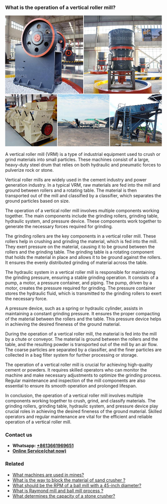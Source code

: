 <h3>What is the operation of a vertical roller mill?</h3><img src='1701743462.jpg' alt=''><p>A vertical roller mill (VRM) is a type of industrial equipment used to crush or grind materials into small particles. These machines consist of a large, heavy-duty steel drum that relies on both hydraulic and pneumatic forces to pulverize rock or stone.</p><p>Vertical roller mills are widely used in the cement industry and power generation industry. In a typical VRM, raw materials are fed into the mill and ground between rollers and a rotating table. The material is then transported out of the mill and classified by a classifier, which separates the ground particles based on size.</p><p>The operation of a vertical roller mill involves multiple components working together. The main components include the grinding rollers, grinding table, hydraulic system, and pressure device. These components work together to generate the necessary forces required for grinding.</p><p>The grinding rollers are the key components in a vertical roller mill. These rollers help in crushing and grinding the material, which is fed into the mill. They exert pressure on the material, causing it to be ground between the rollers and the grinding table. The grinding table is a rotating component that holds the material in place and allows it to be ground against the rollers. It ensures the evenly distributed grinding of material across the table.</p><p>The hydraulic system in a vertical roller mill is responsible for maintaining the grinding pressure, ensuring a stable grinding operation. It consists of a pump, a motor, a pressure container, and piping. The pump, driven by a motor, creates the pressure required for grinding. The pressure container stores the hydraulic fluid, which is transmitted to the grinding rollers to exert the necessary force.</p><p>A pressure device, such as a spring or hydraulic cylinder, assists in maintaining a constant grinding pressure. It ensures the proper compacting of the material between the rollers and the table. This pressure device helps in achieving the desired fineness of the ground material.</p><p>During the operation of a vertical roller mill, the material is fed into the mill by a chute or conveyor. The material is ground between the rollers and the table, and the resulting powder is transported out of the mill by an air flow. The coarse particles are separated by a classifier, and the finer particles are collected in a bag filter system for further processing or storage.</p><p>The operation of a vertical roller mill is crucial for achieving high-quality cement or powders. It requires skilled operators who can monitor the machine and make necessary adjustments to optimize the grinding process. Regular maintenance and inspection of the mill components are also essential to ensure its smooth operation and prolonged lifespan.</p><p>In conclusion, the operation of a vertical roller mill involves multiple components working together to crush, grind, and classify materials. The grinding rollers, grinding table, hydraulic system, and pressure device play crucial roles in achieving the desired fineness of the ground material. Skilled operators and regular maintenance are vital for the efficient and reliable operation of a vertical roller mill.</p><h3>Contact us</h3><ul><li><strong>Whatsapp:&nbsp;<a href="https://wa.me/8613661969651">+8613661969651</a></strong></li><li><a href="https://swt.shibang-china.com/?git&amp;zhl&amp;What is the operation of a vertical roller mill"><strong>Online Service(chat now)</strong></a></li></ul><h3>Related</h3><ul><li><a href='What machines are used in mines.md'>What machines are used in mines?</a></li><li><a href='What is the way to block the material of sand crusher .md'>What is the way to block the material of sand crusher ?</a></li><li><a href='What should be the RPM of a ball mill with a 45inch diameter.md'>What should be the RPM of a ball mill with a 45-inch diameter?</a></li><li><a href='What is Raymond mill and ball mill process .md'>What is Raymond mill and ball mill process ?</a></li><li><a href='What determines the capacity of a stone crusher.md'>What determines the capacity of a stone crusher?</a></li></ul>